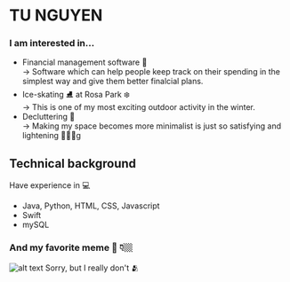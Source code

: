 # TU NGUYEN 
### I am interested in...
- Financial management software 💸 <br /> -> Software which can help people keep track on their spending in the simplest way and give them better finalcial plans.
- Ice-skating ⛸ at Rosa Park ❄️  <br /> -> This is one of my most exciting outdoor activity in the winter.  
- Decluttering 🏡 <br />
 -> Making my space becomes more minimalist is just so satisfying and lightening 🧘🏻‍♀️g
## Technical background
Have experience in 💻
- Java, Python, HTML, CSS, Javascript
- Swift
- mySQL
### And my favorite meme 🥵 👇🏼
![alt text](https://imgix.ranker.com/user_node_img/50106/1002119104/original/1002119104-photo-u1)
Sorry, but I really don't 🫂
